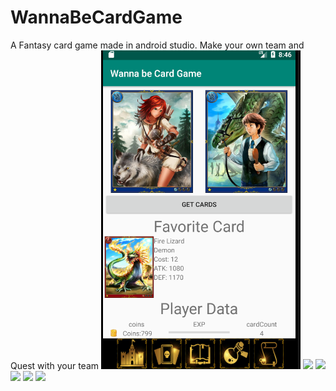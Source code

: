 # WannaBeCardGame
A Fantasy card game made in android studio. Make your own team and Quest with your team
<img src = "screenShots/Screen Shot 2020-02-10 at 8.46.12 PM.png">
<img src = "screenShots/">
<img src = "screenShots/">
<img src = "screenShots/">
<img src = "screenShots/">
<img src = "screenShots/">
